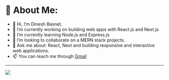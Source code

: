 # 💫 About Me:
- 👋 Hi, I’m Dinesh Basnet.
- 🔭 I’m currently working on building web apps with React.js and Next.js
- 🌱 I’m currently learning Node.js and Express.js
- 👯 I’m looking to collaborate on a MERN stack projects.
- 💬 Ask me about: React, Next and building responsive and interactive web applications.
- 📫 You can reach me through [Gmail](mailto:iamdineshbasnet@gmail.com)

---
[![](https://visitcount.itsvg.in/api?id=iamdineshbasnet&icon=0&color=0)](https://visitcount.itsvg.in)
